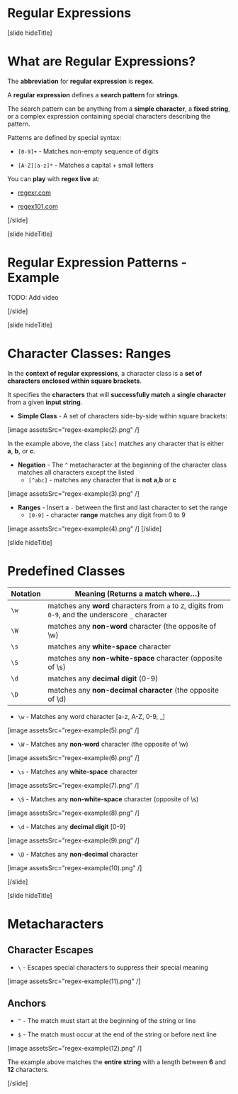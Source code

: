 # Regular Expressions

[slide hideTitle]
# What are Regular Expressions?

The **abbreviation** for **regular expression** is **regex**.

A **regular expression** defines a **search pattern** for **strings**.
 
The search pattern can be anything from a **simple character**, a **fixed string**, or a complex expression containing special characters describing the pattern.

Patterns are defined by special syntax:

- `[0-9]+` - Matches non-empty sequence of digits

- `[A-Z][a-z]*` - Matches a capital + small letters

 
You can **play** with **regex live** at:

- [regexr.com](regexr.com)

- [regex101.com](regex101.com)

[/slide]

[slide hideTitle]

# Regular Expression Patterns - Example

TODO: Add video

[/slide]

[slide hideTitle]

# Character Classes: Ranges

In the **context of regular expressions**, a character class is a **set of characters enclosed within square brackets**. 

It specifies the **characters** that will **successfully match** a **single character** from a given **input string**.

- **Simple Class** - A set of characters side-by-side within square brackets:

[image assetsSrc="regex-example(2).png" /]

In the example above, the class `[abc]` matches any character that is either **a**, **b**, or **c**.

- **Negation** - The `^` metacharacter at the beginning of the character class matches all characters except the listed
  - `[^abc]` - matches any character that is **not** **a**,**b** or **c**

[image assetsSrc="regex-example(3).png" /]

- **Ranges** - Insert a `-` between the first and last character to set the range
  - `[0-9]` - character **range** matches any digit from 0 to 9

[image assetsSrc="regex-example(4).png" /]
[/slide]

[slide hideTitle]

# Predefined Classes

| **Notation** | **Meaning (Returns a match where…)** |
| --- | --- |
|`\w`|matches any **word** characters from `a` to `Z`, digits from `0-9`, and the underscore `_` character|
|`\W`|matches any **non-word** character (the opposite of \w)|
|`\s`|matches any **white-space** character|
|`\S`|matches any **non-white-space**  character (opposite of \s)|
|`\d`|matches any **decimal digit** (0-9)|
|`\D`|matches any **non-decimal character** (the opposite of \d)|



- `\w` - Matches any word character \[a-z, A-Z, 0-9, _\]

[image assetsSrc="regex-example(5).png" /]

- `\W` - Matches any **non-word** character (the opposite of \w)

[image assetsSrc="regex-example(6).png" /]

- `\s` - Matches any **white-space** character

[image assetsSrc="regex-example(7).png" /]

- `\S` - Matches any **non-white-space**  character (opposite of \s)

[image assetsSrc="regex-example(8).png" /]

- `\d` - Matches any **decimal digit** \[0-9\]

[image assetsSrc="regex-example(9).png" /]

- `\D` - Matches any **non-decimal** character

[image assetsSrc="regex-example(10).png" /]


[/slide]

[slide hideTitle]

# Metacharacters

## Character Escapes

- `\` -  Escapes special characters to suppress their special meaning

[image assetsSrc="regex-example(11).png" /]

## Anchors

- `^` - The match must start at the beginning of the string or line

- `$` - The match must occur at the end of the string or before next line

[image assetsSrc="regex-example(12).png" /]

The example above matches the **entire string** with a length between **6** and **12** characters.

[/slide]

